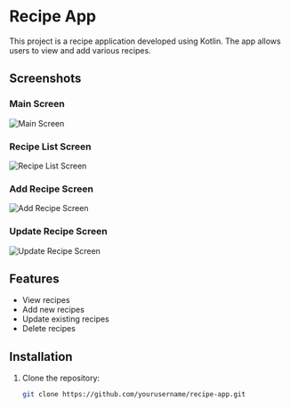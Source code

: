 # Recipe App

This project is a recipe application developed using Kotlin. The app allows users to view and add various recipes.

## Screenshots

### Main Screen
![Main Screen](screenshots/main_screen.png)

### Recipe List Screen
![Recipe List Screen](screenshots/recipe_list_screen.png)

### Add Recipe Screen
![Add Recipe Screen](screenshots/add_recipe_screen.png)

### Update Recipe Screen
![Update Recipe Screen](screenshots/update_recipe_screen.png)

## Features

- View recipes
- Add new recipes
- Update existing recipes
- Delete recipes

## Installation

1. Clone the repository:
   ```sh
   git clone https://github.com/yourusername/recipe-app.git
